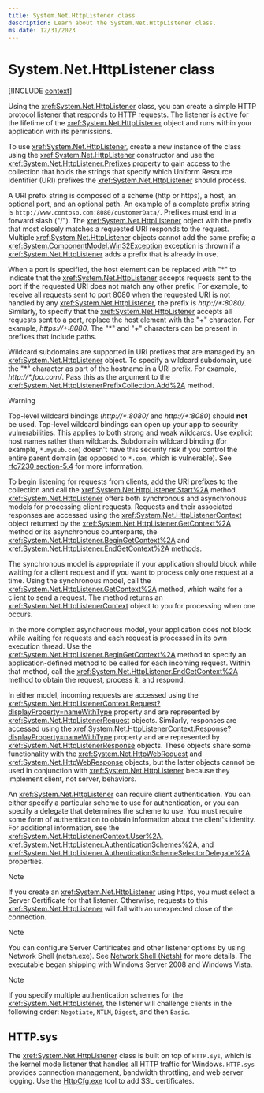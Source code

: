 ```yaml
---
title: System.Net.HttpListener class
description: Learn about the System.Net.HttpListener class.
ms.date: 12/31/2023
---
```

# System.Net.HttpListener class

[!INCLUDE [context](includes/context.md)]

Using the <xref:System.Net.HttpListener> class, you can create a simple HTTP protocol listener that responds to HTTP requests. The listener is active for the lifetime of the <xref:System.Net.HttpListener> object and runs within your application with its permissions.

To use <xref:System.Net.HttpListener>, create a new instance of the class using the <xref:System.Net.HttpListener> constructor and use the <xref:System.Net.HttpListener.Prefixes> property to gain access to the collection that holds the strings that specify which Uniform Resource Identifier (URI) prefixes the <xref:System.Net.HttpListener> should process.

A URI prefix string is composed of a scheme (http or https), a host, an optional port, and an optional path. An example of a complete prefix string is `http://www.contoso.com:8080/customerData/`. Prefixes must end in a forward slash ("/"). The <xref:System.Net.HttpListener> object with the prefix that most closely matches a requested URI responds to the request. Multiple <xref:System.Net.HttpListener> objects cannot add the same prefix; a <xref:System.ComponentModel.Win32Exception> exception is thrown if a <xref:System.Net.HttpListener> adds a prefix that is already in use.

When a port is specified, the host element can be replaced with "\*" to indicate that the <xref:System.Net.HttpListener> accepts requests sent to the port if the requested URI does not match any other prefix. For example, to receive all requests sent to port 8080 when the requested URI is not handled by any <xref:System.Net.HttpListener>, the prefix is *http://\*:8080/*. Similarly, to specify that the <xref:System.Net.HttpListener> accepts all requests sent to a port, replace the host element with the "+" character. For example, *https://+:8080*. The "\*" and "+" characters can be present in prefixes that include paths.

Wildcard subdomains are supported in URI prefixes that are managed by an <xref:System.Net.HttpListener> object. To specify a wildcard subdomain, use the "\*" character as part of the hostname in a URI prefix. For example, *http://\*.foo.com/*. Pass this as the argument to the <xref:System.Net.HttpListenerPrefixCollection.Add%2A> method.

> [!WARNING]
> Top-level wildcard bindings (*http://\*:8080/* and *http://+:8080*) should **not** be used. Top-level wildcard bindings can open up your app to security vulnerabilities. This applies to both strong and weak wildcards. Use explicit host names rather than wildcards. Subdomain wildcard binding (for example, `*.mysub.com`) doesn't have this security risk if you control the entire parent domain (as opposed to `*.com`, which is vulnerable). See [rfc7230 section-5.4](https://tools.ietf.org/html/rfc7230#section-5.4) for more information.

To begin listening for requests from clients, add the URI prefixes to the collection and call the <xref:System.Net.HttpListener.Start%2A> method. <xref:System.Net.HttpListener> offers both synchronous and asynchronous models for processing client requests. Requests and their associated responses are accessed using the <xref:System.Net.HttpListenerContext> object returned by the <xref:System.Net.HttpListener.GetContext%2A> method or its asynchronous counterparts, the <xref:System.Net.HttpListener.BeginGetContext%2A> and <xref:System.Net.HttpListener.EndGetContext%2A> methods.

The synchronous model is appropriate if your application should block while waiting for a client request and if you want to process only one request at a time. Using the synchronous model, call the <xref:System.Net.HttpListener.GetContext%2A> method, which waits for a client to send a request. The method returns an <xref:System.Net.HttpListenerContext> object to you for processing when one occurs.

In the more complex asynchronous model, your application does not block while waiting for requests and each request is processed in its own execution thread. Use the <xref:System.Net.HttpListener.BeginGetContext%2A> method to specify an application-defined method to be called for each incoming request. Within that method, call the <xref:System.Net.HttpListener.EndGetContext%2A> method to obtain the request, process it, and respond.

In either model, incoming requests are accessed using the <xref:System.Net.HttpListenerContext.Request?displayProperty=nameWithType> property and are represented by <xref:System.Net.HttpListenerRequest> objects. Similarly, responses are accessed using the <xref:System.Net.HttpListenerContext.Response?displayProperty=nameWithType> property and are represented by <xref:System.Net.HttpListenerResponse> objects. These objects share some functionality with the <xref:System.Net.HttpWebRequest> and <xref:System.Net.HttpWebResponse> objects, but the latter objects cannot be used in conjunction with <xref:System.Net.HttpListener> because they implement client, not server, behaviors.

An <xref:System.Net.HttpListener> can require client authentication. You can either specify a particular scheme to use for authentication, or you can specify a delegate that determines the scheme to use. You must require some form of authentication to obtain information about the client's identity. For additional information, see the <xref:System.Net.HttpListenerContext.User%2A>, <xref:System.Net.HttpListener.AuthenticationSchemes%2A>, and <xref:System.Net.HttpListener.AuthenticationSchemeSelectorDelegate%2A> properties.

> [!NOTE]
> If you create an <xref:System.Net.HttpListener> using https, you must select a Server Certificate for that listener. Otherwise, requests to this <xref:System.Net.HttpListener> will fail with an unexpected close of the connection.

> [!NOTE]
> You can configure Server Certificates and other listener options by using Network Shell (netsh.exe). See [Network Shell (Netsh)](/windows-server/networking/technologies/netsh/netsh) for more details. The executable began shipping with Windows Server 2008 and Windows Vista.

> [!NOTE]
> If you specify multiple authentication schemes for the <xref:System.Net.HttpListener>, the listener will challenge clients in the following order: `Negotiate`, `NTLM`, `Digest`, and then `Basic`.

## HTTP.sys

The <xref:System.Net.HttpListener> class is built on top of `HTTP.sys`, which is the kernel mode listener that handles all HTTP traffic for Windows.
`HTTP.sys` provides connection management, bandwidth throttling, and web server logging.
Use the [HttpCfg.exe](/windows/win32/http/httpcfg-exe) tool to add SSL certificates.
